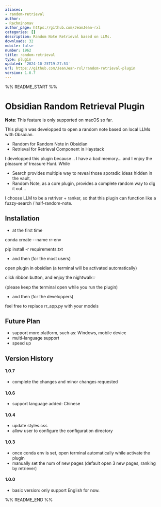 ```yaml
---
aliases:
- random-retrieval
author:
- Rachninomav
author_page: https://github.com/JeanJean-rxl
categories: []
description: Random Note Retrieval based on LLMs.
downloads: 32
mobile: false
number: 1962
title: random-retrieval
type: plugin
updated: '2024-10-25T19:27:53'
url: https://github.com/JeanJean-rxl/random-retrieval-plugin
version: 1.0.7
---
```


%% README_START %%

# Obsidian Random Retrieval Plugin

**Note**: This feature is only supported on macOS so far.

This plugin was developped to open a random note based on local LLMs with Obsidian.
- Random for Random Note in Obsidian
- Retrieval for Retrieval Component in Haystack

I developped this plugin because .. I have a bad memory... and I enjoy the pleasure of treasure Hunt. While
- Search provides multiple way to reveal those sporadic ideas hidden in the vault,
- Random Note, as a core plugin, provides a complete random way to dig it out...

I choose LLM to be a retriver + ranker, so that this plugin can function like a fuzzy-search / half-random-note.


## Installation

- at the first time 

conda create --name rr-env

pip install -r requirements.txt

- and then (for the most users)

open plugin in obsidian (a terminal will be activated automatically) 

click ribbon button, and enjoy the nightwalk💡

(please keep the terminal open while you run the plugin)

- and then (for the developpers)

feel free to replace rr_app.py with your models 



## Future Plan
- support more platform, such as: Windows, mobile device
- multi-language support
- speed up


## Version History

#### 1.0.7
- complete the changes and minor changes requested


#### 1.0.6
- support language added: Chinese


#### 1.0.4
- update styles.css
- allow user to configure the configuration directory


#### 1.0.3
- once conda env is set, open terminal automatically while activate the plugin
- manually set the num of new pages (default open 3 new pages, ranking by retriever)


#### 1.0.0
- basic version: only support English for now.


%% README_END %%